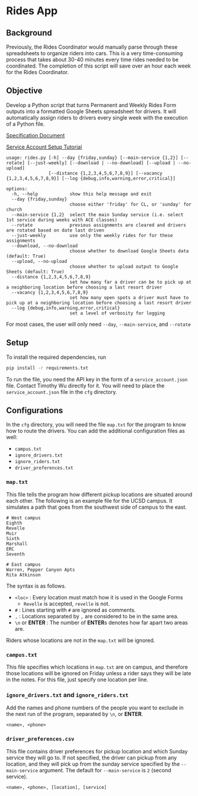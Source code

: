 # Rides App

## Background
Previously, the Rides Coordinator would manually parse through these spreadsheets to organize riders into cars.
This is a very time-consuming process that takes about 30-40 minutes every time rides needed to be coordinated.
The completion of this script will save over an hour each week for the Rides Coordinator.

## Objective
Develop a Python script that turns Permanent and Weekly Rides Form outputs into a formatted Google Sheets spreadsheet for drivers.
It will automatically assign riders to drivers every single week with the execution of a Python file.

[Specification Document](https://docs.google.com/document/d/1Ube_m7H2BMxwY900dqZHqWQX3rRoPFq41DLoNI-5r6w/edit?usp=sharing)

[Service Account Setup Tutorial](https://denisluiz.medium.com/python-with-google-sheets-service-account-step-by-step-8f74c26ed28e)

```
usage: rides.py [-h] --day {friday,sunday} [--main-service {1,2}] [--rotate] [--just-weekly] [--download | --no-download] [--upload | --no-upload]
                [--distance {1,2,3,4,5,6,7,8,9}] [--vacancy {1,2,3,4,5,6,7,8,9}] [--log {debug,info,warning,error,critical}]

options:
  -h, --help            show this help message and exit
  --day {friday,sunday}
                        choose either 'friday' for CL, or 'sunday' for church
  --main-service {1,2}  select the main Sunday service (i.e. select 1st service during weeks with ACE classes)
  --rotate              previous assignments are cleared and drivers are rotated based on date last driven
  --just-weekly         use only the weekly rides for for these assignments
  --download, --no-download
                        choose whether to download Google Sheets data (default: True)
  --upload, --no-upload
                        choose whether to upload output to Google Sheets (default: True)
  --distance {1,2,3,4,5,6,7,8,9}
                        set how many far a driver can be to pick up at a neighboring location before choosing a last resort driver
  --vacancy {1,2,3,4,5,6,7,8,9}
                        set how many open spots a driver must have to pick up at a neighboring location before choosing a last resort driver
  --log {debug,info,warning,error,critical}
                        set a level of verbosity for logging
```
For most cases, the user will only need `--day`, `--main-service`, and `--rotate`

## Setup
To install the required dependencies, run
```bash
pip install -r requirements.txt
```
To run the file, you need the API key in the form of a `service_account.json` file. Contact Timothy Wu directly for it.
You will need to place the `service_account.json` file in the `cfg` directory.

## Configurations
In the `cfg` directory, you will need the file `map.txt` for the program to know how to route the drivers.
You can add the additional configuration files as well:
- `campus.txt`
- `ignore_drivers.txt`
- `ignore_riders.txt`
- `driver_preferences.txt`

### `map.txt`
This file tells the program how different pickup locations are situated around each other.
The following is an example file for the UCSD campus.
It simulates a path that goes from the southwest side of campus to the east.
```
# West campus
Eighth
Revelle
Muir
Sixth
Marshall
ERC
Seventh

# East campus
Warren, Pepper Canyon Apts
Rita Atkinson
```
The syntax is as follows.
- `<loc>` : Every location must match how it is used in the Google Forms
  - `Revelle` is accepted, `revelle` is not.
- `#` : Lines starting with `#` are ignored as comments.
- `,` : Locations separated by `,` are considered to be in the same area.
- `\n` or **ENTER** : The number of **ENTER**s denotes how far apart two areas are.

Riders whose locations are not in the `map.txt` will be ignored.

### `campus.txt`
This file specifies which locations in `map.txt` are on campus, and therefore those locations will be ignored on Friday unless a rider says they will be late in the notes. For this file, just specify one location per line.

### `ignore_drivers.txt` and `ignore_riders.txt`
Add the names and phone numbers of the people you want to exclude in the next run of the program, separated by `\n`, or **ENTER**.
```
<name>, <phone>
```

### `driver_preferences.csv`
This file contains driver preferences for pickup location and which Sunday service they will go to.
If not specified, the driver can pickup from any location, and they will pick up from the sunday service specified by the `--main-service` argument.
The default for `--main-service` is `2` (second service).
```
<name>, <phone>, [location], [service]
```
